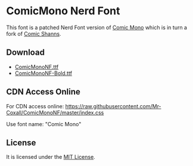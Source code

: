 ComicMono Nerd Font
===================
This font is a patched Nerd Font version of [Comic Mono][1] which is in turn a
fork of [Comic Shanns][2].

Download
--------
- [ComicMonoNF.ttf][3]
- [ComicMonoNF-Bold.ttf][4]

CDN Access Online
-----------------
For CDN access online:
https://raw.githubusercontent.com/Mr-Coxall/ComicMonoNF/master/index.css

Use font name: "Comic Mono"

License
-------
It is licensed under the [MIT License][5].

[1]: https://github.com/dtinth/comic-mono-font
[2]: https://github.com/shannpersand/comic-shanns
[3]: https://github.com/xtevenx/ComicMonoNF/raw/master/ComicMonoNF.ttf
[4]: https://github.com/xtevenx/ComicMonoNF/raw/master/ComicMonoNF-Bold.ttf
[5]: https://github.com/xtevenx/ComicMonoNF/blob/master/LICENSE

